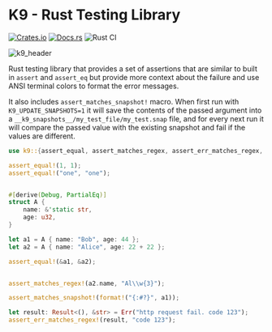 # K9 - Rust Testing Library

[![Crates.io][crates-badge]][crates-url]
[![Docs.rs][docs-badge]][docs-url]
![Rust CI](https://github.com/TheWebDevel/k9/workflows/Rust%20CI/badge.svg)

[crates-badge]: https://img.shields.io/crates/v/k9.svg
[crates-url]: https://crates.io/crates/k9
[docs-badge]: https://docs.rs/k9/badge.svg
[docs-url]: https://docs.rs/k9

![k9_header](https://user-images.githubusercontent.com/940133/83342567-ae492c00-a2b6-11ea-8ccd-bb3e67df21f9.jpg)

Rust testing library that provides a set of assertions that are similar to built in `assert` and `assert_eq`
but provide more context about the failure and use ANSI terminal colors to format the error messages.

It also includes `assert_matches_snapshot!` macro. When first run with `K9_UPDATE_SNAPSHOTS=1` it will
save the contents of the passed argument into a `__k9_snapshots__/my_test_file/my_test.snap` file, and
for every next run it will compare the passed value with the existing snapshot and fail if the values
are different.

```rust
use k9::{assert_equal, assert_matches_regex, assert_err_matches_regex, assert_matches_snapshot};

assert_equal!(1, 1);
assert_equal!("one", "one");


#[derive(Debug, PartialEq)]
struct A {
    name: &'static str,
    age: u32,
}

let a1 = A { name: "Bob", age: 44 };
let a2 = A { name: "Alice", age: 22 + 22 };

assert_equal!(&a1, &a2);


assert_matches_regex!(a2.name, "Al\\w{3}");

assert_matches_snapshot!(format!("{:#?}", a1));

let result: Result<(), &str> = Err("http request fail. code 123");
assert_err_matches_regex!(result, "code 123");

```
